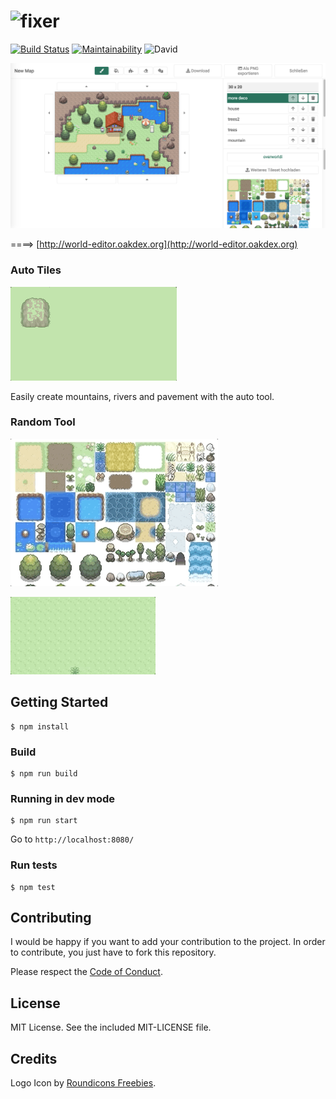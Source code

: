 # <img src="https://v20.imgup.net/oakdex_logfbad.png" alt="fixer" width=282>

[![Build Status](https://travis-ci.org/jalyna/oakdex-world-editor.svg?branch=master)](https://travis-ci.org/jalyna/oakdex-world-editor) [![Maintainability](https://api.codeclimate.com/v1/badges/a00dfa53b47a2202768f/maintainability)](https://codeclimate.com/github/jalyna/oakdex-world-editor/maintainability) ![David](https://img.shields.io/david/jalyna/oakdex-world-editor.svg)

![Preview](docs/demo_tool.png)

====> [http://world-editor.oakdex.org](http://world-editor.oakdex.org)

### Auto Tiles

![Demo Auto Tiles](docs/demo_auto_tiles.gif)

Easily create mountains, rivers and pavement with the auto tool.

### Random Tool

![Demo Select Randoms](docs/demo_select_random.gif)

![Demo Use Randoms](docs/demo_use_random.gif)

## Getting Started

```
$ npm install
```

### Build

```
$ npm run build
```

### Running in dev mode

```
$ npm run start
```

Go to `http://localhost:8080/`

### Run tests

```
$ npm test
```

## Contributing

I would be happy if you want to add your contribution to the project. In order to contribute, you just have to fork this repository.

Please respect the [Code of Conduct](//github.com/jalyna/oakdex-world-editor/blob/master/CODE_OF_CONDUCT.md).

## License

MIT License. See the included MIT-LICENSE file.

## Credits

Logo Icon by [Roundicons Freebies](http://www.flaticon.com/authors/roundicons-freebies).
